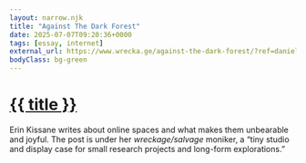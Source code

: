 ```yaml
---
layout: narrow.njk
title: "Against The Dark Forest"
date: 2025-07-07T09:20:36+0000
tags: [essay, internet]
external_url: https://www.wrecka.ge/against-the-dark-forest/?ref=daniel.pizza
bodyClass: bg-green
---
```


<h1><a href="{{ external_url }}">{{ title }}</a></h1>

Erin Kissane writes about online spaces and what makes them unbearable and joyful. The post is under her _wreckage/salvage_ moniker, a “tiny studio and display case for small research projects and long-form explorations.”